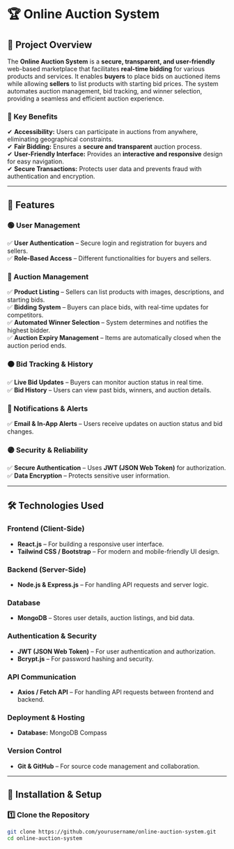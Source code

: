 # 🏆 Online Auction System  

## 📌 Project Overview  
The **Online Auction System** is a **secure, transparent, and user-friendly** web-based marketplace that facilitates **real-time bidding** for various products and services. It enables **buyers** to place bids on auctioned items while allowing **sellers** to list products with starting bid prices. The system automates auction management, bid tracking, and winner selection, providing a seamless and efficient auction experience.

### **🔹 Key Benefits**
✔ **Accessibility:** Users can participate in auctions from anywhere, eliminating geographical constraints.  
✔ **Fair Bidding:** Ensures a **secure and transparent** auction process.  
✔ **User-Friendly Interface:** Provides an **interactive and responsive** design for easy navigation.  
✔ **Secure Transactions:** Protects user data and prevents fraud with authentication and encryption.  

---

## 🚀 Features  

### **🟢 User Management**
✅ **User Authentication** – Secure login and registration for buyers and sellers.  
✅ **Role-Based Access** – Different functionalities for buyers and sellers.  

### **🔵 Auction Management**
✅ **Product Listing** – Sellers can list products with images, descriptions, and starting bids.  
✅ **Bidding System** – Buyers can place bids, with real-time updates for competitors.  
✅ **Automated Winner Selection** – System determines and notifies the highest bidder.  
✅ **Auction Expiry Management** – Items are automatically closed when the auction period ends.  

### **🟠 Bid Tracking & History**
✅ **Live Bid Updates** – Buyers can monitor auction status in real time.  
✅ **Bid History** – Users can view past bids, winners, and auction details.  

### **🔴 Notifications & Alerts**
✅ **Email & In-App Alerts** – Users receive updates on auction status and bid changes.  

### **🟣 Security & Reliability**
✅ **Secure Authentication** – Uses **JWT (JSON Web Token)** for authorization.  
✅ **Data Encryption** – Protects sensitive user information.  

---

## 🛠️ Technologies Used  

### **Frontend (Client-Side)**
- **React.js** – For building a responsive user interface.  
- **Tailwind CSS / Bootstrap** – For modern and mobile-friendly UI design.  

### **Backend (Server-Side)**
- **Node.js & Express.js** – For handling API requests and server logic.  

### **Database**
- **MongoDB** – Stores user details, auction listings, and bid data.  

### **Authentication & Security**
- **JWT (JSON Web Token)** – For user authentication and authorization.  
- **Bcrypt.js** – For password hashing and security.  

### **API Communication**
- **Axios / Fetch API** – For handling API requests between frontend and backend.  

### **Deployment & Hosting**
- **Database:** MongoDB Compass  

### **Version Control**
- **Git & GitHub** – For source code management and collaboration.  

---

## 📂 Installation & Setup  

### **1️⃣ Clone the Repository**  
```bash
git clone https://github.com/yourusername/online-auction-system.git
cd online-auction-system

